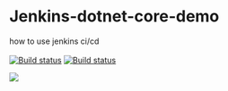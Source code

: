 # Jenkins-dotnet-core-demo
how to use jenkins ci/cd
<br/>
<br/>
[![Build status](https://chenzuo.visualstudio.com/uTest_One/_apis/build/status/uTest_One-.NET%20Desktop-CI)](https://chenzuo.visualstudio.com/uTest_One/_build/latest?definitionId=-1)
[![Build status](https://jenkins.jiehai-tech.com/job/Jenkins-dotnet-core-demo/badge/icon)](https://jenkins.jiehai-tech.com/job/Jenkins-dotnet-core-demo/)

![](https://jenkins.jiehai-tech.com/job/Jenkins-dotnet-core-demo/badge/icon)
